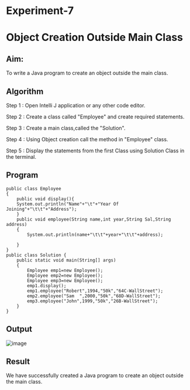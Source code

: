 # Experiment-7

# Object Creation Outside Main Class

## Aim:
  To write a Java program to create an object outside the main class.
  
## Algorithm

Step 1 : Open Intelli J application or any other code editor.

Step 2 : Create a class called "Employee" and create required statements.

Step 3 : Create a main class,called the "Solution".

Step 4 : Using Object creation call the method in "Employee" class.

Step 5 : Display the statements from the first Class using Solution Class in the terminal.

## Program

```
public class Employee
{
    public void display(){
    System.out.println("Name"+"\t"+"Year Of Joining"+"\t\t"+"Address");
    }
    public void employee(String name,int year,String Sal,String address)
    {
        System.out.println(name+"\t\t"+year+"\t\t"+address);

    }
}
public class Solution {
    public static void main(String[] args)
    {
        Employee emp1=new Employee();
        Employee emp2=new Employee();
        Employee emp3=new Employee();
        emp1.display();
        emp1.employee("Robert",1994,"50k","64C-WallStreet");
        emp2.employee("Sam  ",2000,"50k","68D-WallStreet");
        emp3.employee("John",1999,"50k","26B-WallStreet");
    }
}
```

## Output
![image](https://github.com/SaiDarshan2003/Experiment-7/assets/94692595/d98de446-bf7d-4225-b4c7-3fade072f771)


## Result 
  We have successfully created a Java program to create an object outside the main class.

